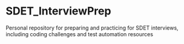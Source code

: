 # SDET_InterviewPrep
Personal repository for preparing and practicing for SDET interviews, including coding challenges and test automation resources
